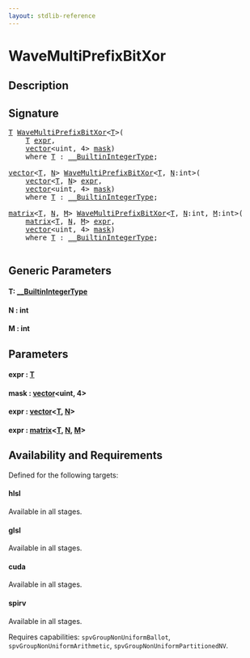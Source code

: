 ```yaml
---
layout: stdlib-reference
---
```


# WaveMultiPrefixBitXor

## Description





## Signature 

<pre>
<a href="wavemultiprefixbitxor-049fi.md#typeparam-T" class="code_type">T</a> <a href="wavemultiprefixbitxor-049fi.md">WaveMultiPrefixBitXor</a>&lt;<a href="wavemultiprefixbitxor-049fi.md#typeparam-T" class="code_type">T</a>&gt;(
    <a href="wavemultiprefixbitxor-049fi.md#typeparam-T" class="code_type">T</a> <a href="wavemultiprefixbitxor-049fi.md#decl-expr" class="code_param">expr</a>,
    <a href="../types/vector/index.md" class="code_type">vector</a>&lt;<span class="code_keyword">uint</span>, 4&gt; <a href="wavemultiprefixbitxor-049fi.md#decl-mask" class="code_param">mask</a>)
    <span class='code_keyword'>where</span> <a href="wavemultiprefixbitxor-049fi.md#typeparam-T" class="code_type">T</a> : <a href="../interfaces/0_builtinintegertype-029g/index.md" class="code_type">__BuiltinIntegerType</a>;

<a href="../types/vector/index.md" class="code_type">vector</a>&lt;<a href="wavemultiprefixbitxor-049fi.md#typeparam-T" class="code_type">T</a>, <a href="wavemultiprefixbitxor-049fi.md#decl-N" class="code_var">N</a>&gt; <a href="wavemultiprefixbitxor-049fi.md">WaveMultiPrefixBitXor</a>&lt;<a href="wavemultiprefixbitxor-049fi.md#typeparam-T" class="code_type">T</a>, <a href="wavemultiprefixbitxor-049fi.md#decl-N" class="code_var">N</a>:<span class="code_keyword">int</span>&gt;(
    <a href="../types/vector/index.md" class="code_type">vector</a>&lt;<a href="wavemultiprefixbitxor-049fi.md#typeparam-T" class="code_type">T</a>, <a href="wavemultiprefixbitxor-049fi.md#decl-N" class="code_var">N</a>&gt; <a href="wavemultiprefixbitxor-049fi.md#decl-expr" class="code_param">expr</a>,
    <a href="../types/vector/index.md" class="code_type">vector</a>&lt;<span class="code_keyword">uint</span>, 4&gt; <a href="wavemultiprefixbitxor-049fi.md#decl-mask" class="code_param">mask</a>)
    <span class='code_keyword'>where</span> <a href="wavemultiprefixbitxor-049fi.md#typeparam-T" class="code_type">T</a> : <a href="../interfaces/0_builtinintegertype-029g/index.md" class="code_type">__BuiltinIntegerType</a>;

<a href="../types/matrix/index.md" class="code_type">matrix</a>&lt;<a href="wavemultiprefixbitxor-049fi.md#typeparam-T" class="code_type">T</a>, <a href="wavemultiprefixbitxor-049fi.md#decl-N" class="code_var">N</a>, <a href="wavemultiprefixbitxor-049fi.md#decl-M" class="code_var">M</a>&gt; <a href="wavemultiprefixbitxor-049fi.md">WaveMultiPrefixBitXor</a>&lt;<a href="wavemultiprefixbitxor-049fi.md#typeparam-T" class="code_type">T</a>, <a href="wavemultiprefixbitxor-049fi.md#decl-N" class="code_var">N</a>:<span class="code_keyword">int</span>, <a href="wavemultiprefixbitxor-049fi.md#decl-M" class="code_var">M</a>:<span class="code_keyword">int</span>&gt;(
    <a href="../types/matrix/index.md" class="code_type">matrix</a>&lt;<a href="wavemultiprefixbitxor-049fi.md#typeparam-T" class="code_type">T</a>, <a href="wavemultiprefixbitxor-049fi.md#decl-N" class="code_var">N</a>, <a href="wavemultiprefixbitxor-049fi.md#decl-M" class="code_var">M</a>&gt; <a href="wavemultiprefixbitxor-049fi.md#decl-expr" class="code_param">expr</a>,
    <a href="../types/vector/index.md" class="code_type">vector</a>&lt;<span class="code_keyword">uint</span>, 4&gt; <a href="wavemultiprefixbitxor-049fi.md#decl-mask" class="code_param">mask</a>)
    <span class='code_keyword'>where</span> <a href="wavemultiprefixbitxor-049fi.md#typeparam-T" class="code_type">T</a> : <a href="../interfaces/0_builtinintegertype-029g/index.md" class="code_type">__BuiltinIntegerType</a>;

</pre>

## Generic Parameters

####  <a id="typeparam-T"></a>T: [\_\_BuiltinIntegerType](../interfaces/0_builtinintegertype-029g/index.md)
####  <a id="decl-N"></a>N  : int
####  <a id="decl-M"></a>M  : int

## Parameters

####  <a id="decl-expr"></a>expr  : [T](wavemultiprefixbitxor-049fi.md#typeparam-T)
####  <a id="decl-mask"></a>mask  : [vector](../types/vector/index.md)\<uint, 4\>
####  <a id="decl-expr"></a>expr  : [vector](../types/vector/index.md)\<[T](../types/vector/index.md#typeparam-T), [N](../types/vector/index.md#decl-N)\>
####  <a id="decl-expr"></a>expr  : [matrix](../types/matrix/index.md)\<[T](../types/matrix/t-0.md), [N](../types/matrix/index.md#decl-N), [M](../types/matrix/index.md#decl-M)\>

## Availability and Requirements

Defined for the following targets:

#### hlsl
Available in all stages.

#### glsl
Available in all stages.

#### cuda
Available in all stages.

#### spirv
Available in all stages.

Requires capabilities: `spvGroupNonUniformBallot`, `spvGroupNonUniformArithmetic`, `spvGroupNonUniformPartitionedNV`.



<script>
// Fix .md links to .html when on ReadTheDocs
if (window.location.hostname.includes('readthedocs') || 
    window.location.hostname.includes('rtfd.io')) {
  document.addEventListener('DOMContentLoaded', function() {
    const links = document.querySelectorAll('a');
    links.forEach(link => {
      if (link.getAttribute('href') && link.getAttribute('href').endsWith('.md')) {
        link.href = link.href.replace(/\.md($|#|\?)/, '.html$1');
      }
    });
  });
}
</script>
